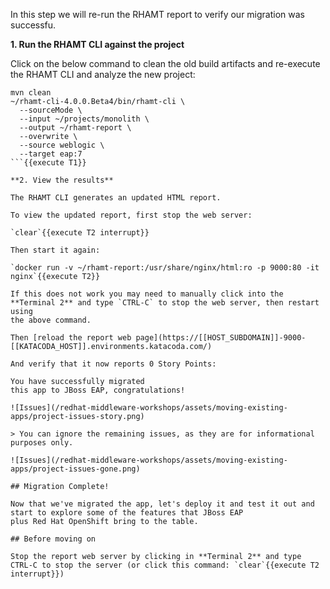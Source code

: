 In this step we will re-run the RHAMT report to verify our migration was successfu.

**1. Run the RHAMT CLI against the project**

Click on the below command to clean the old build artifacts and re-execute the RHAMT CLI and analyze the new project:

```
mvn clean
~/rhamt-cli-4.0.0.Beta4/bin/rhamt-cli \
  --sourceMode \
  --input ~/projects/monolith \
  --output ~/rhamt-report \
  --overwrite \
  --source weblogic \
  --target eap:7
```{{execute T1}}

**2. View the results**

The RHAMT CLI generates an updated HTML report.

To view the updated report, first stop the web server:

`clear`{{execute T2 interrupt}}

Then start it again:

`docker run -v ~/rhamt-report:/usr/share/nginx/html:ro -p 9000:80 -it nginx`{{execute T2}}

If this does not work you may need to manually click into the **Terminal 2** and type `CTRL-C` to stop the web server, then restart using
the above command.

Then [reload the report web page](https://[[HOST_SUBDOMAIN]]-9000-[[KATACODA_HOST]].environments.katacoda.com/)

And verify that it now reports 0 Story Points:

You have successfully migrated
this app to JBoss EAP, congratulations!

![Issues](/redhat-middleware-workshops/assets/moving-existing-apps/project-issues-story.png)

> You can ignore the remaining issues, as they are for informational purposes only.

![Issues](/redhat-middleware-workshops/assets/moving-existing-apps/project-issues-gone.png)

## Migration Complete!

Now that we've migrated the app, let's deploy it and test it out and start to explore some of the features that JBoss EAP
plus Red Hat OpenShift bring to the table.

## Before moving on

Stop the report web server by clicking in **Terminal 2** and type CTRL-C to stop the server (or click this command: `clear`{{execute T2 interrupt}})